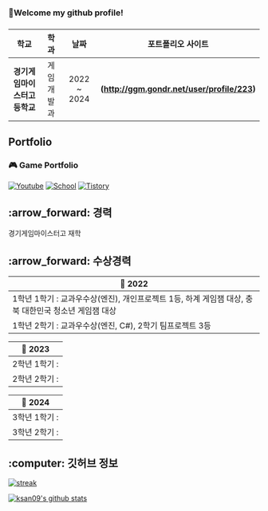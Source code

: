 <h3 aligh="left">👋Welcome my github profile!</h3>

### 
| **학교** | **학과** | **날짜** | **포트폴리오 사이트** |
|:--------:|:--------:|:--------:|:--------:|
| **경기게임마이스터고등학교** | 게임개발과 | 2022 ~ 2024 | **(http://ggm.gondr.net/user/profile/223)** |

## Portfolio
### 🎮 Game Portfolio

[![Youtube](https://img.shields.io/badge/Youtube-FF0000?style=for-the-badge&logo=youtube&logoColor=white)](https://www.youtube.com/channel/UC6NFnLVRoUEdzeSbpRIMaYg)
[![School](https://img.shields.io/badge/School-4285F4?style=for-the-badge&logo=GoogleScholar&logoColor=white)](http://ggm.gondr.net/user/profile/223)
[![Tistory](https://img.shields.io/badge/Tistory-000000?style=for-the-badge&logo=Tistory&logoColor=white)](https://rivermountain.tistory.com/)
</div>

<h2 align="left">:arrow_forward: 경력</h2>

경기게임마이스터고 재학

<h2 align="left">:arrow_forward: 수상경력</h2>

| 🏫 2022 |
| ------ |
| 1학년 1학기 : 교과우수상(엔진), 개인프로젝트 1등, 하계 게임잼 대상, 충북 대한민국 청소년 게임잼 대상 |
| 1학년 2학기 : 교과우수상(엔진, C#), 2학기 팀프로젝트 3등 |

| 🏫 2023 |
| ----- |
| 2학년 1학기 : |
| 2학년 2학기 : |

| 🏫 2024 |
| ----- |
| 3학년 1학기 : |
| 3학년 2학기 : |

<h2 align="left">:computer: 깃허브 정보</h2>

[![streak](https://github-readme-streak-stats.herokuapp.com/?user=ksan09&theme=calm)](https://github.com/ksan09)

[![ksan09's github stats](https://github-readme-stats.vercel.app/api?username=ksan09&show_icons=true&theme=dracula)](https://github.com/ksan09)


<!--
**ksan09/ksan09** is a :sparkles: _special_ :sparkles: repository because its `README.md` (this file) appears on your GitHub profile.
-->
